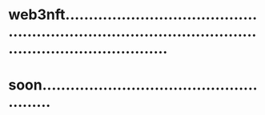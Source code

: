 # web3nft................................................................................................................................
# soon.......................................................
